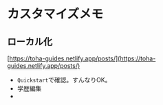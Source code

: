 # カスタマイズメモ

## ローカル化

[https://toha-guides.netlify.app/posts/](https://toha-guides.netlify.app/posts/)

- `Quickstart`で確認。すんなりOK。
- 学歴編集
- 